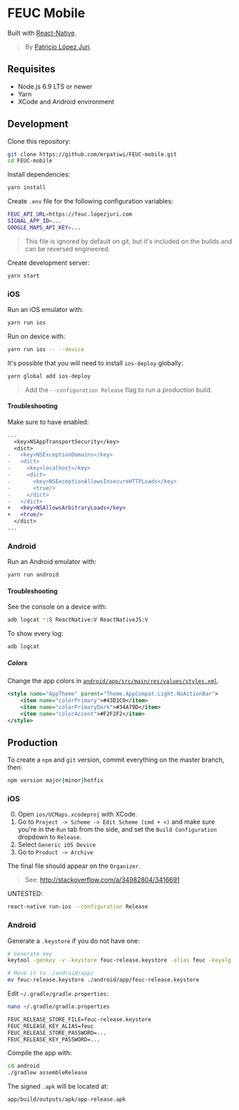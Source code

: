 # FEUC Mobile

Built with [React-Native](https://facebook.github.io/react-native/).

> By [Patricio López Juri](https://lopezjuri.com).

## Requisites

*   Node.js 6.9 LTS or newer
*   Yarn
*   XCode and Android environment

## Development

Clone this repository:

```sh
git clone https://github.com/mrpatiwi/FEUC-mobile.git
cd FEUC-mobile
```

Install dependencies:

```sh
yarn install
```

Create `.env` file for the following configuration variables:

```sh
FEUC_API_URL=https://feuc.lopezjuri.com
SIGNAL_APP_ID=...
GOOGLE_MAPS_API_KEY=...
```

> This file is ignored by default on git, but it's included on the builds and can be reversed engineered.

Create development server:

```sh
yarn start
```

### iOS

Run an iOS emulator with:

```sh
yarn run ios
```

Run on device with:

```sh
yarn run ios -- --device
```

It's possible that you will need to install `ios-deploy` globally:

```sh
yarn global add ios-deploy
```

> Add the `--configuration Release` flag to run a production build.

#### Troubleshooting

Make sure to have enabled:

```diff
...
  <key>NSAppTransportSecurity</key>
  <dict>
-   <key>NSExceptionDomains</key>
-   <dict>
-     <key>localhost</key>
-     <dict>
-       <key>NSExceptionAllowsInsecureHTTPLoads</key>
-       <true/>
-     </dict>
-   </dict>
+   <key>NSAllowsArbitraryLoads</key>
+   <true/>
  </dict>
...
```

### Android

Run an Android emulator with:

```sh
yarn run android
```

#### Troubleshooting

See the console on a device with:

```sh
adb logcat *:S ReactNative:V ReactNativeJS:V
```

To show every log:

```sh
adb logcat
```

##### Colors

Change the app colors in [`android/app/src/main/res/values/styles.xml`](.android/app/src/main/res/values/styles.xml).

```xml
<style name="AppTheme" parent="Theme.AppCompat.Light.NoActionBar">
    <item name="colorPrimary">#43D1C0</item>
    <item name="colorPrimaryDark">#34A79D</item>
    <item name="colorAccent">#F2F2F2</item>
</style>
```

## Production

To create a `npm` and `git` version, commit everything on the master branch, then:

```sh
npm version major|minor|hotfix
```

### iOS

0.  Open `ios/UCMaps.xcodeproj` with XCode.
0.  Go to `Project -> Scheme -> Edit Scheme (cmd + <)` and make sure you're in the `Run` tab from the side, and set the `Build Configuration` dropdown to `Release`.
0.  Select `Generic iOS Device`
0.  Go to `Product -> Archive`

The final file should appear on the `Organizer`.

> See: http://stackoverflow.com/a/34982804/3416691

UNTESTED:

```sh
react-native run-ios --configuration Release
```

### Android

Generate a `.keystore` if you do not have one:

```sh
# Generate key
keytool -genkey -v -keystore feuc-release.keystore -alias feuc -keyalg RSA -keysize 2048 -validity 10000

# Move it to ./android/app/
mv feuc-release.keystore ./android/app/feuc-release.keystore
```

Edit `~/.gradle/gradle.properties`:

```sh
nano ~/.gradle/gradle.properties
```

```txt
FEUC_RELEASE_STORE_FILE=feuc-release.keystore
FEUC_RELEASE_KEY_ALIAS=feuc
FEUC_RELEASE_STORE_PASSWORD=...
FEUC_RELEASE_KEY_PASSWORD=...
```

Compile the app with:

```sh
cd android
./gradlew assembleRelease
```

The signed `.apk` will be located at:

```sh
app/build/outputs/apk/app-release.apk
```
